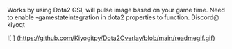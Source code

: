 Works by using Dota2 GSI, will pulse image based on your game time. 
Need to enable -gamestateintegration in dota2 properties to function.
Discord@ kiyoqt

![
]
(https://github.com/Kiyogitpy/Dota2Overlay/blob/main/readmegif.gif)
